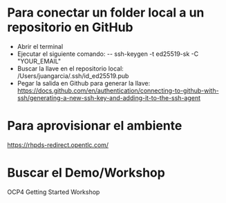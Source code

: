 # Para conectar un folder local a un repositorio en GitHub
- Abrir el terminal
- Ejecutar el siguiente comando: 
-- ssh-keygen -t ed25519-sk -C "YOUR_EMAIL"
- Buscar la llave en el repositorio local: /Users/juangarcia/.ssh/id_ed25519.pub
- Pegar la salida en Github para generar la llave: https://docs.github.com/en/authentication/connecting-to-github-with-ssh/generating-a-new-ssh-key-and-adding-it-to-the-ssh-agent


# Para aprovisionar el ambiente
https://rhpds-redirect.opentlc.com/

# Buscar el Demo/Workshop
OCP4 Getting Started Workshop
